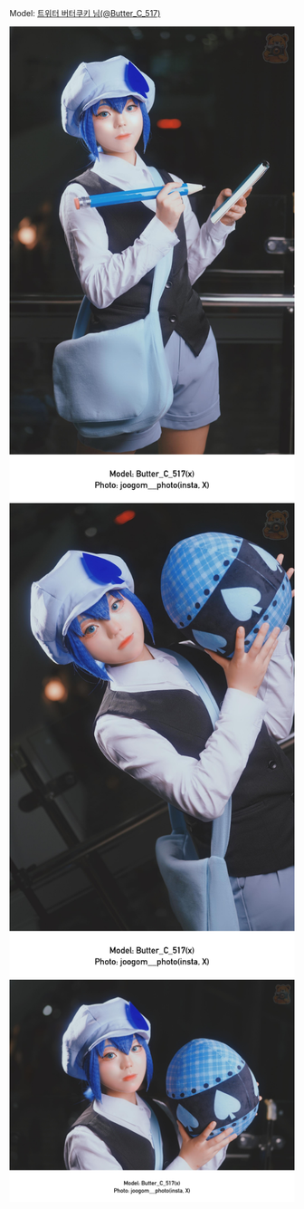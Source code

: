 ﻿---
dddd: 2024-09-21 부코 토
nickname: 버터쿠키
sns_type: x
sns_id: Butter_C_517
---

<a name="Butter_C_517"></a>
Model: <a href="https://x.com/Butter_C_517" target="_blank">트위터 버터쿠키 님(@Butter_C_517)</a>

![beauty_20240923224859.jpg](/assets/img/2024/09-21/버터쿠키/beauty_20240923224859.jpg)
![beauty_20240923225926.jpg](/assets/img/2024/09-21/버터쿠키/beauty_20240923225926.jpg)
![무제151_20240924061640.jpg](/assets/img/2024/09-21/버터쿠키/무제151_20240924061640.jpg)